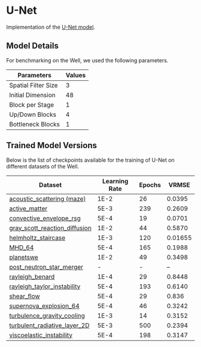 # U-Net

Implementation of the [U-Net model](https://arxiv.org/abs/1505.04597).

## Model Details

For benchmarking on the Well, we used the following parameters.

| Parameters          | Values |
|---------------------|--------|
| Spatial Filter Size | 3      |
| Initial Dimension   | 48     |
| Block per Stage     | 1      |
| Up/Down Blocks      | 4      |
| Bottleneck Blocks   | 1      |

## Trained Model Versions

Below is the list of checkpoints available for the training of U-Net on different datasets of the Well.

| Dataset | Learning Rate | Epochs | VRMSE |
|---------|---------------|--------|-------|
| [acoustic_scattering (maze)](https://huggingface.co/polymathic-ai/UNET-acoustic_scattering) | 1E-2 | 26 | 0.0395 |
| [active_matter](https://huggingface.co/polymathic-ai/UNET-active_matter) | 5E-3 | 239 | 0.2609 |
| [convective_envelope_rsg](https://huggingface.co/polymathic-ai/UNET-convective_envelope_rsg) | 5E-4 | 19 | 0.0701 |
| [gray_scott_reaction_diffusion](https://huggingface.co/polymathic-ai/UNET-gray_scott_reaction_diffusion) | 1E-2 | 44 | 0.5870 |
| [helmholtz_staircase](https://huggingface.co/polymathic-ai/UNET-helmholtz_staircase) | 1E-3 | 120 | 0.01655 |
| [MHD_64](https://huggingface.co/polymathic-ai/UNET-MHD_64) | 5E-4 | 165 | 0.1988 |
| [planetswe](https://huggingface.co/polymathic-ai/UNET-planetswe) | 1E-2 | 49 | 0.3498 |
| [post_neutron_star_merger](https://huggingface.co/polymathic-ai/UNET-post_neutron_star_merger) | - | - | – |
| [rayleigh_benard](https://huggingface.co/polymathic-ai/UNET-rayleigh_benard) | 1E-4 | 29 | 0.8448 |
| [rayleigh_taylor_instability](https://huggingface.co/polymathic-ai/UNET-rayleigh_taylor_instability) | 5E-4 | 193 | 0.6140 |
| [shear_flow](https://huggingface.co/polymathic-ai/UNET-shear_flow) | 5E-4 | 29 | 0.836 |
| [supernova_explosion_64](https://huggingface.co/polymathic-ai/UNET-supernova_explosion_64) | 5E-4 | 46 | 0.3242 |
| [turbulence_gravity_cooling](https://huggingface.co/polymathic-ai/UNET-turbulence_gravity_cooling) | 1E-3 | 14 | 0.3152 |
| [turbulent_radiative_layer_2D](https://huggingface.co/polymathic-ai/UNET-turbulent_radiative_layer_2D) | 5E-3 | 500 | 0.2394 |
| [viscoelastic_instability](https://huggingface.co/polymathic-ai/UNET-viscoelastic_instability) | 5E-4 | 198 | 0.3147 |

